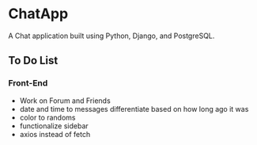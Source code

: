# ChatApp
A Chat application built using Python, Django, and PostgreSQL.

## To Do List

### Front-End




- Work on Forum and Friends
- date and time to messages differentiate based on how long ago it was 
- color to randoms
- functionalize sidebar
- axios instead of fetch
